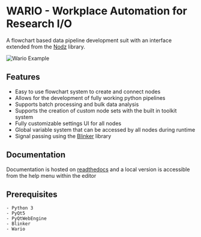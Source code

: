 # WARIO - Workplace Automation for Research I/O

A flowchart based data pipeline development suit with an interface extended from the [Nodz](https://github.com/LeGoffLoic/Nodz) library.

![Wario Example](https://github.com/McMasterRS/WARIO-Editor/tree/master/docs/Images/WARIO_example.png)

## Features
* Easy to use flowchart system to create and connect nodes
* Allows for the development of fully working python pipelines 
* Supports batch processing and bulk data analysis
* Supports the creation of custom node sets with the built in toolkit system
* Fully customizable settings UI for all nodes
* Global variable system that can be accessed by all nodes during runtime
* Signal passing using the [Blinker](https://pythonhosted.org/blinker/) library

## Documentation

Documentation is hosted on [readthedocs](https://wario.readthedocs.io/en/latest/) and a local version is accessible from the help menu within the editor

## Prerequisites
```
- Python 3
- PyQt5
- PyQtWebEngine
- Blinker
- Wario
```
